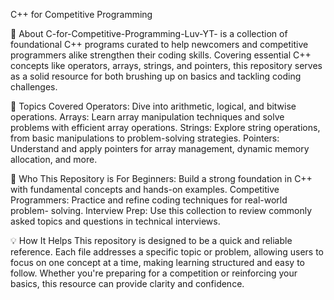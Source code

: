 C++ for Competitive Programming

📘 About
C-for-Competitive-Programming-Luv-YT- is a collection of foundational C++ programs curated to 
help newcomers and competitive programmers alike strengthen their coding skills. Covering 
essential C++ concepts like operators, arrays, strings, and pointers, this repository serves as a solid 
resource for both brushing up on basics and tackling coding challenges.

🎯 Topics Covered
Operators: Dive into arithmetic, logical, and bitwise operations.
Arrays: Learn array manipulation techniques and solve problems with efficient array operations.
Strings: Explore string operations, from basic manipulations to problem-solving strategies.
Pointers: Understand and apply pointers for array management, dynamic memory allocation,
and more.

🌟 Who This Repository is For
Beginners: Build a strong foundation in C++ with fundamental concepts and hands-on
examples.
Competitive Programmers: Practice and refine coding techniques for real-world problem-
solving.
Interview Prep: Use this collection to review commonly asked topics and questions in technical
interviews.

💡 How It Helps
This repository is designed to be a quick and reliable reference. Each file addresses a specific topic or 
problem, allowing users to focus on one concept at a time, making learning structured and easy to 
follow. Whether you're preparing for a competition or reinforcing your basics, this resource can 
provide clarity and confidence.
